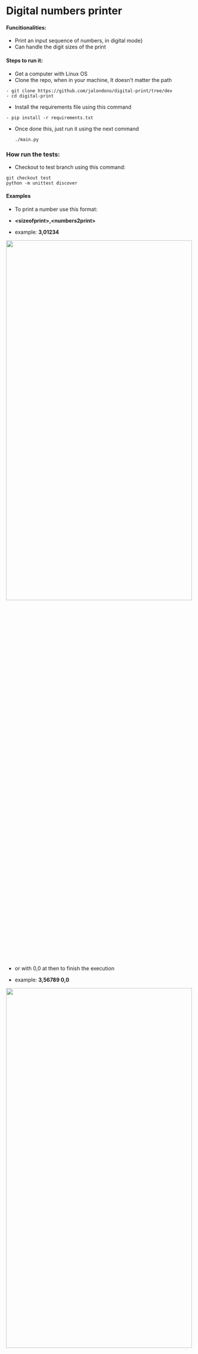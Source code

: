 # Digital numbers printer
#### Funcitionalities:
* Print an input sequence of numbers, in digital mode}
* Can handle the digit sizes of the print

#### Steps to run it:
* Get a computer with Linux OS
* Clone the repo, when in your machine, It doesn't matter the path
```
- git clone https://github.com/jalondono/digital-print/tree/dev
- cd digital-print
```
* Install the requirements file using this command
```
- pip install -r requirements.txt
```
* Once done this, just run it using the next command
  ```
  ./main.py
  ```

### How run the tests:
* Checkout to test branch using this command:
```
git checkout test
python -m unittest discover
```

#### Examples
* To print a number use this format:
- **\<sizeofprint>,\<numbers2print>**
* example: **3,01234**
<img align="center" src="https://i.imgur.com/zpPPCWX.png" height="50%" width="100%"/> 

* or with 0,0 at then to finish the execution 

* example: **3,56789 0,0**
<img align="center" src="https://i.imgur.com/JqNvZbW.png" height="50%" width="100%"/>

 # Authors:
* **Juan Alberto Londoño H.** - [jalondono](https://github.com/jalondono)